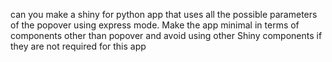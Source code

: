 can you make a shiny for python app that uses all the possible parameters of the popover using express mode.
Make the app minimal in terms of components other than popover and avoid using other Shiny components if they are not required for this app

